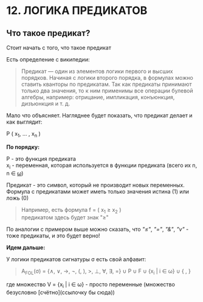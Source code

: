 # 12. ЛОГИКА ПРЕДИКАТОВ

## Что такое предикат?
Стоит начать с того, что такое предикат

Есть определение с википедии:

> Предикат — один из элементов логики первого и высших порядков. Начиная с логики второго порядка, в формулах можно ставить кванторы по предикатам. Так как предикаты принимают только два значения, то к ним применимы все операции булевой алгебры, например: отрицание, импликация, конъюнкция, дизъюнкция и т. д.

Мало что объясняет. Нагляднее будет показать, что предикат делает и как выглядит:


P ( x<sub>1</sub>, ... , x<sub>n</sub> ) 

**По порядку:**

P - это функция предиката  
  x<sub>i</sub> - переменная, которая используется в функции предиката (всего их n, n ∈ [ω](https://github.com/katiysheck/discrete_math/blob/main/rus-version/%D0%B4%D0%BB%D1%8F%20%D1%83%D0%B4%D0%BE%D0%B1%D1%81%D1%82%D0%B2%D0%B0.md#%CF%89))

Предикат - это символ, который не производит новых переменных. 
Формула с предикатами может иметь только значения истина (1) или ложь (0)

> Например, есть формула f = ( x<sub>1</sub> ≥  x<sub>2</sub> )     
> предикатом здесь будет знак "≥"

По аналогии с примером выше можно сказать, что   _"≤"_, _"="_, _"&"_, _"v"_   - тоже предикаты, и это будет верно!


**Идем дальше:**


У логики предикатов сигнатуры σ есть свой алфавит:
> A<sub>FOL</sub>(σ) = {∧, ∨, →, ¬, (, ), >, ⊥, ∀, ∃, =} ∪ P ∪ F ∪ {x<sub>i</sub> | i ∈ ω} ∪ { , }

где множество V = {x<sub>i</sub> | i ∈ ω} - просто переменные (множество безусловно [счётно](ссылочку бы сюда))
